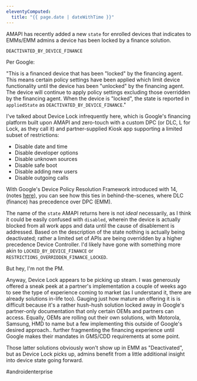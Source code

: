 ```yaml
---
eleventyComputed:
  title: "{{ page.date | dateWithTime }}"
---
```


AMAPI has recently added a new `state` for enrolled devices that indicates to EMMs/EMM admins a device has been locked by a finance solution.

`DEACTIVATED_BY_DEVICE_FINANCE`

Per Google:

"This is a financed device that has been "locked" by the financing agent. This means certain policy settings have been applied which limit device functionality until the device has been "unlocked" by the financing agent. The device will continue to apply policy settings excluding those overridden by the financing agent. When the device is "locked", the state is reported in `appliedState` as `DEACTIVATED_BY_DEVICE_FINANCE`."

I've talked about Device Lock infrequently here, which is Google's financing platform built upon AMAPI and zero-touch with a custom DPC (or DLC, L for Lock, as they call it) and partner-supplied Kiosk app supporting a limited subset of restrictions:

- Disable date and time
- Disable developer options
- Disable unknown sources
- Disable safe boot
- Disable adding new users
- Disable outgoing calls

With Google's Device Policy Resolution Framework introduced with 14, (notes [here](https://bayton.org/blog/2023/04/android-enterprise-in-android-14/#device-policy-resolution-framework)), you can see how this ties in behind-the-scenes, where DLC (finance) has precedence over DPC (EMM). 

The name of the `state` AMAPI returns here is not _ideal_ necessarily, as I think it could be easily confused with `disabled`, wherein the device is actually blocked from all work apps and data until the cause of disablement is addressed. Based on the description of the state nothing is actually being deactivated; rather a limited set of APIs are being overridden by a higher precedence Device Controller. I'd likely have gone with something more akin to `LOCKED_BY_DEVICE_FINANCE` or `RESTRICTIONS_OVERRIDDEN_FINANCE_LOCKED`.

But hey, I'm not the PM.

Anyway, Device Lock appears to be picking up steam. I was generously offered a sneak peek at a partner's implementation a couple of weeks ago to see the type of experience coming to market (as I understand it, there are already solutions in-life too). Gauging just how mature an offering it is is difficult because it's a rather hush-hush solution locked away in Google's partner-only documentation that only certain OEMs and partners can access. Equally, OEMs are rolling out their own solutions, with Motorola, Samsung, HMD to name but a few implementing this outside of Google's desired approach.. further fragmenting the financing experience until Google makes their mandates in GMS/CDD requirements at some point.

Those latter solutions obviously won't show up in EMM as "Deactivated", but as Device Lock picks up, admins benefit from a little additional insight into device state going forward.

#androidenterprise